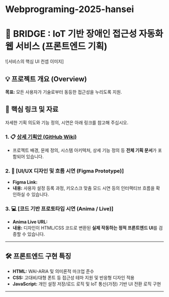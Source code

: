﻿# Webprograming-2025-hansei
# 🌉 BRIDGE : IoT 기반 장애인 접근성 자동화 웹 서비스 (프론트엔드 기획)

![서비스의 핵심 UI 컨셉 이미지] 

## 💡 프로젝트 개요 (Overview)

**목표:** 모든 사용자가 기술로부터 동등한 접근성을 누리도록 지원.

## 🔗 핵심 링크 및 자료

자세한 기획 의도와 기능 정의, 시연은 아래 링크를 참고해 주십시오.

### 1. 📋 [상세 기획안 (GitHub Wiki)](https://github.com/stud-Limjiwon/Webprograming-2025-hansei.wiki.git)
* 프로젝트 배경, 문제 정의, 시스템 아키텍처, 상세 기능 정의 등 **전체 기획 문서**가 포함되어 있습니다.

### 2. 🎨 [UI/UX 디자인 및 흐름 시연 (Figma Prototype)]

* **Figma Link:** 
* **내용:** 사용자 설정 등록 과정, 키오스크 맞춤 모드 시연 등의 인터랙티브 흐름을 확인하실 수 있습니다.

### 3. 💻 [코드 기반 프로토타입 시연 (Anima / Live)]

* **Anima Live URL:** 
* **내용:** 디자인이 HTML/CSS 코드로 변환된 **실제 작동하는 정적 프론트엔드 UI**를 검증할 수 있습니다.

---

## 🛠️ 프론트엔드 구현 특징

* **HTML:** WAI-ARIA 및 의미론적 마크업 준수
* **CSS:** 고대비/대형 폰트 등 접근성 테마 지원 및 반응형 디자인 적용
* **JavaScript:** 개인 설정 저장/로드 로직 및 IoT 통신(가정) 기반 UI 전환 로직 구현

---





